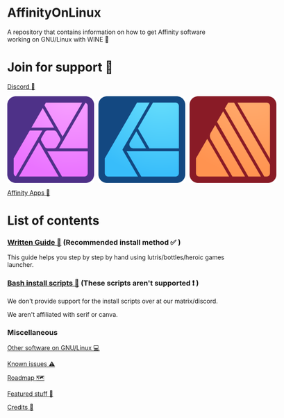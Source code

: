 # AffinityOnLinux

A repository that contains information on how to get Affinity software working on GNU/Linux with WINE 🐧

# Join for support 🤝

[Discord 💬](https://discord.gg/t5V9ecpJWZ)

<div style="display: flex; gap: 10px; align-items: center;">
  <img src="/Assets/Icons/Photo.svg" width="200"/>
  <img src="/Assets/Icons/Designer.svg" width="200"/>
  <img src="/Assets/Icons/Publisher.svg" width="200"/>
</div>

[Affinity Apps 📢](https://affinity.serif.com)

# List of contents

### [Written Guide 📕](/Guides/) (Recommended install method ✅ )

This guide helps you step by step by hand using lutris/bottles/heroic games launcher.

### [Bash install scripts 🤖](https://github.com/ryzendew/AffinityOnLinux) (These scripts aren't supported ❗ )

We don't provide support for the install scripts over at our matrix/discord.

We aren't affiliated with serif or canva.

### Miscellaneous

[Other software on GNU/Linux 💻](/OtherSoftware/OtherSoftware-on-Linux.md)

[Known issues ⚠️](/Known-issues.md)

[Roadmap 🗺️](/Roadmap.md)

[Featured stuff 🎨](/Featured/FEATURED-1.MD)

[Credits 📜 ](/Credits.md)
